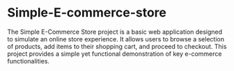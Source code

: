 # Simple-E-commerce-store
The Simple E-Commerce Store project is a basic web application designed to simulate an online store experience. It allows users to browse a selection of products, add items to their shopping cart, and proceed to checkout. This project provides a simple yet functional demonstration of key e-commerce functionalities.
